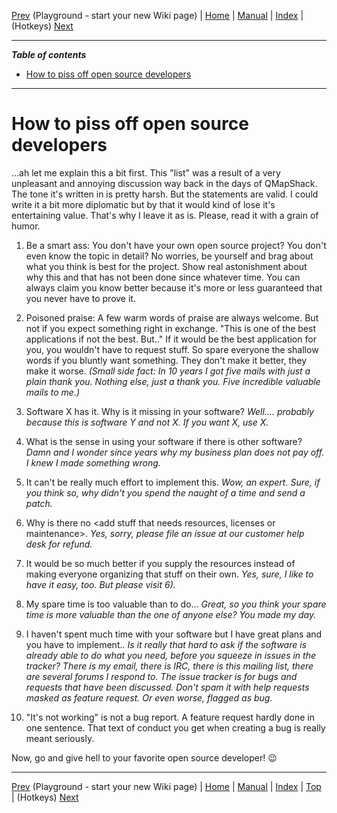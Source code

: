 [Prev](DocPlayground) (Playground - start your new Wiki page) | [Home](Home) | [Manual](DocMain) | [Index](AxAdvIndex) | (Hotkeys) [Next](AxHotkeys)
- - -

***Table of contents***

* [How to piss off open source developers](#how-to-piss-off-open-source-developers)


* * * * * * * * * *

# How to piss off open source developers

...ah let me explain this a bit first. This "list" was a result of a very 
unpleasant and annoying discussion way back in the days of QMapShack. 
The tone it's written in is pretty harsh. But the statements are valid. 
I could write it a bit more diplomatic but by that it would kind of lose
it's entertaining value. That's why I leave it as is. Please, read it with a 
grain of humor.

1. Be a smart ass: You don't have your own open source project? You
don't even know the topic in detail? No worries, be yourself and brag
about what you think is best for the project. Show real astonishment
about why this and that has not been done since whatever time. You can
always claim you know better because it's more or less guaranteed that
you never have to prove it.

2. Poisoned praise: A few warm words of praise are always welcome. But
not if you expect something right in exchange. "This is one of the best
applications if not the best. But..<list of requirements>" If it would
be the best application for you, you wouldn't have to request stuff. So
spare everyone the shallow words if you bluntly want something. They
don't make it better, they make it worse. _(Small side fact: In 10 years_
_I got five mails with just a plain thank you. Nothing else, just a thank_
_you. Five incredible valuable mails to me.)_

3. Software X has it. Why is it missing in your software? _Well...._
_probably because this is software Y and not X. If you want X, use X._

4. What is the sense in using your software if there is other software?
_Damn and I wonder since years why my business plan does not pay off. I_
_knew I made something wrong._

5. It can't be really much effort to implement this. _Wow, an expert._
_Sure, if you think so, why didn't you spend the naught of a time and_
_send a patch._

6. Why is there no <add stuff that needs resources, licenses or
maintenance>. _Yes, sorry, please file an issue at our customer help desk_
_for refund._

7. It would be so much better if you supply the resources instead of making everyone organizing that stuff on their own. _Yes, sure, I like to have it easy, too. But please visit 6)._

8. My spare time is too valuable than to do... _Great, so you think your spare time is more valuable than the one of anyone else? You made my day._

9. I haven't spent much time with your software but I have great plans
and you have to implement..<opening issues> _Is it really that hard to_
_ask if the software is already able to do what you need, before you_
_squeeze in issues in the tracker? There is my email, there is IRC, there_
_is this mailing list, there are several forums I respond to. The issue_
_tracker is for bugs and requests that have been discussed. Don't spam it_
_with help requests masked as feature request. Or even worse, flagged as bug._

10. "It's not working" is not a bug report. A feature request hardly done
in one sentence. That text of conduct you get when creating a bug is
really meant seriously.

Now, go and give hell to your favorite open source developer! 😉


- - -
[Prev](DocPlayground) (Playground - start your new Wiki page) | [Home](Home) | [Manual](DocMain) | [Index](AxAdvIndex) | [Top](#) | (Hotkeys) [Next](AxHotkeys)
